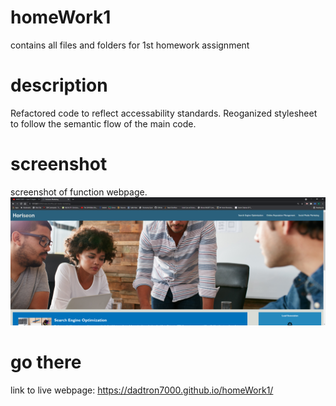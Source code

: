 # homeWork1
contains all files and folders for 1st homework assignment

# description
Refactored code to reflect accessability standards. Reoganized stylesheet to follow the semantic flow of the main code.

# screenshot
screenshot of function webpage.
![screenshot1](https://github.com/dadtron7000/homeWork1/blob/main/assets/images/horiseon-marketing.png)

# go there
link to live webpage: https://dadtron7000.github.io/homeWork1/
